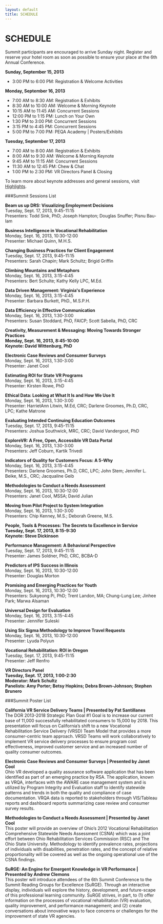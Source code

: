 ```yaml
---
layout: default
title: SCHEDULE
---
```


# SCHEDULE

Summit participants are encouraged to arrive Sunday night.  Register and reserve your hotel room as soon as possible to ensure your place at the 6th Annual Conference. 

**Sunday, September 15, 2013**  

* 3:00 PM to 6:00 PM: Registration & Welcome Activities  

**Monday, September 16, 2013**  

* 7:00 AM to 8:30 AM: Registration & Exhibits  
* 8:30 AM to 10:00 AM: Welcome & Morning Keynote  
* 10:15 AM to 11:45 AM: Concurrent Sessions   
* 12:00 PM to 1:15 PM: Lunch on Your Own   
* 1:30 PM to 3:00 PM: Concurrent Sessions   
* 3:15 PM to 4:45 PM: Concurrent Sessions   
* 5:00 PM to 7:00 PM: PEQA Academy | Posters/Exhibits   

**Tuesday, September 17, 2013**  

* 7:00 AM to 8:00 AM: Registration & Exhibits  
* 8:00 AM to 9:30 AM: Welcome & Morning Keynote  
* 9:45 AM to 11:15 AM: Concurrent Sessions   
* 11:30 AM to 12:45 PM: Chew & Chat  
* 1:00 PM to 2:30 PM: VR Directors Panel & Closing   

To learn more about keynote addresses and general sessions, visit [Highlights](http://vrsummit.org/pages/40_highlights.html). 

###Summit Sessions List

**Beam us up DRS: Visualizing Employment Decisions**  
Tuesday, Sept. 17, 2013, 9:45-11:15  
Presenters: Todd Sink, PhD; Joseph Hampton; Douglas Snuffer; Pisnu Bau-Iam
<!--Resource Links  
PowerPoint Slides  
Accessible Slide Content  
Session Recording-->

**Business Intelligence in Vocational Rehabilitation**  
Monday, Sept. 16, 2013, 10:30-12:00  
Presenter: Michael Quinn, M.H.S.
<!--Resource Links  
PowerPoint Slides  
Accessible Slide Content  
Session Recording-->  

**Changing Business Practices for Client Engagement**  
Tuesday, Sept. 17, 2013, 9:45-11:15  
Presenters: Sarah Chapin; Mark Schultz; Brigid Griffin  
<!--Resource Links  
PowerPoint Slides  
Accessible Slide Content  
Session Recording-->

**Climbing Mountains and Metaphors**  
Monday, Sept. 16, 2013, 3:15-4:45  
Presenters: Bert Schulte; Kathy Kelly LPC, M.Ed.  
<!--Resource Links  
PowerPoint Slides  
Accessible Slide Content  
Session Recording-->  

**Data Driven Management: Virginia's Experience**  
Monday, Sept. 16, 2013, 3:15-4:45  
Presenter: Barbara Burkett, PhD., M.S.P.H.  
<!--Resource Links  
PowerPoint Slides  
Accessible Slide Content  
Session Recording-->  

**Data Efficiency in Effective Communication**  
Monday, Sept. 16, 2013, 1:30-3:00  
Presenters: Susan Stoddard, PhD, FAICP; Scott Sabella, PhD, CRC  
<!--Resource Links  
PowerPoint Slides  
Accessible Slide Content  
Session Recording-->  
**Creativity, Measurement & Messaging: Moving Towards Stronger Practices    
Monday, Sept. 16, 2013, 8:45-10:00  
Keynote: David Wittenburg, PhD**  
<!--Resource Links  
PowerPoint Slides  
Accessible Slide Content  
Session Recording-->

**Electronic Case Reviews and Consumer Surveys**  
Monday, Sept. 16, 2013, 1:30-3:00  
Presenter: Janet Cool  
<!--Resource Links  
PowerPoint Slides  
Accessible Slide Content  
Session Recording-->  

**Estimating ROI for State VR Programs**  
Monday, Sept. 16, 2013, 3:15-4:45  
Presenter: Kirsten Rowe, PhD   
<!--Resource Links  
PowerPoint Slides  
Accessible Slide Content  
Session Recording-->  

**Ethical Data: Looking at What It Is and How We Use It**  
Monday, Sept. 16, 2013, 1:30-3:00  
Presenter: HarrietAnn Litwin, M.Ed, CRC; Darlene Groomes, Ph.D, CRC, LPC; Kathe Matrone     
<!--Resource Links  
PowerPoint Slides  
Accessible Slide Content  
Session Recording-->

**Evaluating Intended Continuing Education Outcomes**  
Tuesday, Sept. 17, 2013, 9:45-11:15   
Presenters: Joshua Southwick, MRC, CRC; David Vandergoot, PhD  
<!--Resource Links  
PowerPoint Slides  
Accessible Slide Content  
Session Recording-->  

**ExploreVR: A Free, Open, Accessible VR Data Portal**  
Monday, Sept. 16, 2013, 1:30-3:00  
Presenters: Jeff Coburn, Kartik Trivedi  
<!--Resource Links  
PowerPoint Slides  
Accessible Slide Content  
Session Recording-->  

**Indicators of Quality for Customers Focus: A 5-Why**  
Monday, Sept. 16, 2013, 3:15-4:45  
Presenters: Darlene Groomes, Ph.D, CRC, LPC; John Stem; Jennifer L. Beike, M.S., CRC; Jacqualine Geib  
<!--Resource Links  
PowerPoint Slides  
Accessible Slide Content  
Session Recording-->  

**Methodologies to Conduct a Needs Assessment**  
Monday, Sept. 16, 2013, 10:30-12:00  
Presenters: Janet Cool, MSSA; David Julian  
<!--Resource Links  
PowerPoint Slides  
Accessible Slide Content  
Session Recording-->  

**Moving from Pilot Project to System Integration**  
Monday, Sept. 16, 2013, 1:30-3:00  
Presenters: Chip Kenney, M.S.; Deborah Greene, M.S.  
<!--Resource Links  
PowerPoint Slides  
Accessible Slide Content  
Session Recording-->  

**People, Tools & Processes: The Secrets to Excellence in Service  
Tuesday, Sept. 17, 2013, 8:15-9:30  
Keynote: Steve Dickinson**  
<!--Resource Links  
PowerPoint Slides  
Accessible Slide Content  
Session Recording-->  

**Performance Management: A Behavioral Perspective**  
Tuesday, Sept. 17, 2013, 9:45-11:15  
Presenter: James Soldner, PhD, CRC, BCBA-D  
<!--Resource Links  
PowerPoint Slides  
Accessible Slide Content  
Session Recording-->  

**Predictors of IPS Success in Illinois**  
Monday, Sept. 16, 2013, 10:30-12:00  
Presenter: Douglas Morton  
<!--Resource Links  
PowerPoint Slides  
Accessible Slide Content  
Session Recording-->  

**Promising and Emerging Practices for Youth**  
Monday, Sept. 16, 2013, 10:30-12:00  
Presenters: Sukyeong Pi, PhD; Trent Landon, MA; Chung-Lung Lee; Jinhee Park; Marwa Alsaman  
<!--Resource Links  
PowerPoint Slides  
Accessible Slide Content  
Session Recording-->  

**Universal Design for Evaluation**  
Monday, Sept. 16, 2013, 3:15-4:45  
Presenter: Jennifer Suleski  
<!--Resource Links  
PowerPoint Slides  
Accessible Slide Content  
Session Recording-->  

**Using Six Sigma Methodology to Improve Travel Requests**  
Monday, Sept. 16, 2013, 10:30-12:00  
Presenter: Lyuda Polyun  
<!--Resource Links  
PowerPoint Slides  
Accessible Slide Content  
Session Recording-->  

**Vocational Rehabilitation: ROI in Oregon**  
Tuesday, Sept. 17, 2013, 9:45-11:15  
Presenter: Jeff Renfro   
<!--Resource Links  
PowerPoint Slides  
Accessible Slide Content  
Session Recording-->  

**VR Directors Panel  
Tuesday, Sept. 17, 2013, 1:00-2:30  
Moderator: Mark Schultz  
Panelists: Amy Porter; Betsy Hopkins; Debra Brown-Johnson; Stephen Brunero**

###Summit Poster List

**California VR Service Delivery Teams | Presented by Pat Santillanes**  
The DOR 2013-2018 Strategic Plan Goal #1 Goal is to increase our current base of 11,000 successfully rehabilitated consumers to 15,000 by 2018. This presentation will focus on California’s shift to a new Vocational Rehabilitation Service Delivery (VRSD) Team Model that provides a more consumer-centric team approach. VRSD Teams will work collaboratively to implement VR service delivery processes to ensure program cost effectiveness, improved customer service and an increased number of quality consumer outcomes.  

**Electronic Case Reviews and Consumer Surveys | Presented by Janet Cool**  
Ohio VR developed a quality assurance software application that has been identified as part of an emerging practice by RSA. The application, known as VRQA, interfaces with the AWARE case management system and is utilized by Program Integrity and Evaluation staff to identify statewide patterns and trends in both the quality and compliance of case documentation. VRQA data is reported to stakeholders through VIS/Tableau reports and dashboard reports summarizing case review and consumer survey results.

**Methodologies to Conduct a Needs Assessment | Presented by Janet Cool**  
This poster will provide an overview of Ohio’s 2012 Vocational Rehabilitation Comprehensive Statewide Needs Assessment (CSNA) which was a joint effort between Ohio Rehabilitation Services Commission (RSC) and The Ohio State University. Methodology to identify prevalence rates, projections of individuals with disabilities, penetration rates, and the concept of relative proportionality will be covered as well as the ongoing operational use of the CSNA findings.
 
**SuRGE: An Engine for Emergent Knowledge in VR Performance | Presented by Andrew Clemons**  
This poster will introduce attendees of the 6th Summit Conference to the Summit Reading Groups for Excellence (SuRGE). Through an interactive display, individuals will explore the history, development, and future-scape of this professional learning community. SuRGE strives, in part, to (1) offer information on the processes of vocational rehabilitation (VR) evaluation, quality improvement, and performance management; and (2) create conversations about innovative ways to face concerns or challenges for the improvement of state VR agencies.  




